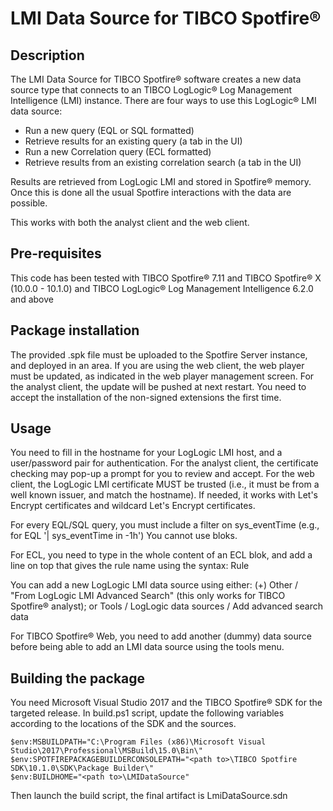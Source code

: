 # LMI Data Source for TIBCO Spotfire®

## Description
The LMI Data Source for TIBCO Spotfire® software creates a new data source type that connects to an TIBCO LogLogic® Log Management Intelligence (LMI) instance.
There are four ways to use this LogLogic® LMI data source:
- Run a new query (EQL or SQL formatted)
- Retrieve results for an existing query (a tab in the UI)
- Run a new Correlation query (ECL formatted)
- Retrieve results from an existing correlation search (a tab in the UI)

Results are retrieved from LogLogic LMI and stored in Spotfire® memory. Once this is done all the usual Spotfire interactions with the data are possible.

This works with both the analyst client and the web client.

## Pre-requisites
This code has been tested with TIBCO Spotfire® 7.11 and TIBCO Spotfire® X (10.0.0 - 10.1.0) and
TIBCO LogLogic® Log Management Intelligence 6.2.0 and above

## Package installation
The provided .spk file must be uploaded to the Spotfire Server instance, and deployed in an area.
If you are using the web client, the web player must be updated, as indicated in the web player management screen.
For the analyst client, the update will be pushed at next restart. You need to accept the installation of the non-signed extensions the first time.

## Usage
You need to fill in the hostname for your LogLogic LMI host, and a user/password pair for authentication.
For the analyst client, the certificate checking may pop-up a prompt for you to review and accept.
For the web client, the LogLogic LMI certificate MUST be trusted (i.e., it must be from a well known issuer, and match the hostname).
If needed, it works with Let's Encrypt certificates and  wildcard Let's Encrypt certificates.

For every EQL/SQL query, you must include a filter on sys_eventTime (e.g., for EQL '| sys_eventTime in -1h')
You cannot use bloks.

For ECL, you need to type in the whole content of an ECL blok, and add a line on top that gives the rule name using the syntax:
Rule <rule name>
  
You can add a new LogLogic LMI data source using either:
(+) Other / "From LogLogic LMI Advanced Search" (this only works for TIBCO Spotfire® analyst);
or
Tools / LogLogic data sources / Add advanced search data 

For TIBCO Spotfire® Web, you need to add another (dummy) data source before being able to add an LMI data source using the tools menu.

## Building the package

You need Microsoft Visual Studio 2017 and the TIBCO Spotfire® SDK for the targeted release.
In build.ps1 script, update the following variables according to the locations of the SDK and the sources.

```
$env:MSBUILDPATH="C:\Program Files (x86)\Microsoft Visual Studio\2017\Professional\MSBuild\15.0\Bin\"
$env:SPOTFIREPACKAGEBUILDERCONSOLEPATH="<path to>\TIBCO Spotfire SDK\10.1.0\SDK\Package Builder\"
$env:BUILDHOME="<path to>\LMIDataSource"
```

Then launch the build script, the final artifact is LmiDataSource.sdn

